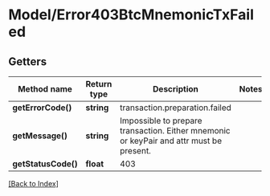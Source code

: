 # Model/Error403BtcMnemonicTxFailed

## Getters

Method name | Return type | Description | Notes
------------ | ------------- | ------------- | -------------
**getErrorCode()** | **string** | transaction.preparation.failed |
**getMessage()** | **string** | Impossible to prepare transaction. Either mnemonic or keyPair and attr must be present. |
**getStatusCode()** | **float** | 403 |

[[Back to Index]](../index.md)
